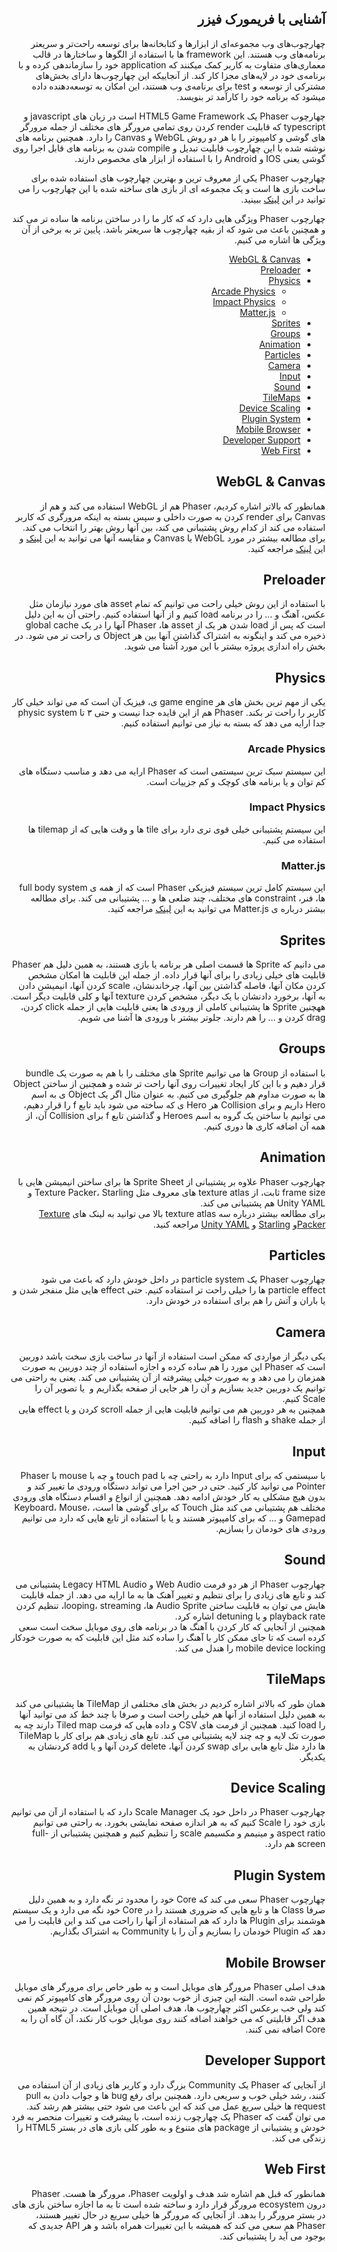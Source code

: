 <div dir="rtl">

## آشنایی با فریمورک فیزر
چهارچوب‌های وب مجموعه‌ای از ابزارها و کتابخانه‌ها برای توسعه راحت‌تر و سریعتر برنامه‌های وب هستند.
 این framework ها با استفاده از الگوها و ساختارها در قالب معماری‌های متفاوت به کاربر کمک میکنند که application خود را سازماندهی کرده و با برنامه‌ی خود در لایه‌های مجزا کار کند.
  از آنجاییکه این چهارچوب‌ها دارای بخش‌های مشترکی از توسعه و test برای برنامه‌ی وب هستند، این امکان به توسعه‌دهنده داده میشود که برنامه خود را کارآمد تر بنویسد.

چهارچوب Phaser یک HTML5 Game Framework است در زبان های javascript و typescript که قابلیت render کردن روی تمامی مرورگر های مختلف از جمله مرورگر های گوشی و کامپیوتر را با هر دو روش WebGL و Canvas را دارد.
همچنین برنامه های نوشته شده با این چهارچوب قابلیت تبدیل و compile شدن به برنامه های قابل اجرا روی گوشی یعنی IOS و Android را با استفاده از ابزار های مخصوص دارند.

چهارچوب Phaser یکی از معروف ترین و بهترین چهارچوب های استفاده شده برای ساخت بازی ها است و یک مجموعه ای از بازی های ساخته شده با این چهارچوب را می توانید در این 
[لینک](https://phaser.io/games/)
ببینید.

چهارچوب Phaser ویژگی هایی دارد که که کار ما را در ساختن برنامه ها ساده تر می کند و همچنین باعث می شود که از بقیه چهارچوب ها سریعتر باشد. 
پایین تر به برخی از آن ویژگی ها اشاره می کنیم.

- [WebGL & Canvas](#webgl--canvas)
- [Preloader](#preloader)
- [Physics](#physics)
  - [Arcade Physics](#arcade-physics)
  - [Impact Physics](#impact-physics)
  - [Matter.js](#matterjs)
- [Sprites](#sprites)
- [Groups](#groups)
- [Animation](#animation)
- [Particles](#particles)
- [Camera](#camera)
- [Input](#input)
- [Sound](#sound)
- [TileMaps](#tilemaps)
- [Device Scaling](#device-scaling)
- [Plugin System](#plugin-system)
- [Mobile Browser](#mobile-browser)
- [Developer Support](#developer-support)
- [Web First](#web-first)


## WebGL & Canvas
همانطور که بالاتر اشاره کردیم،‌ Phaser هم از WebGL استفاده می کند و هم از Canvas برای render کردن به صورت داخلی و سپس بسته به اینکه مرورگری که کاربر استفاده می کند از کدام روش پشتیبانی می کند،‌ بین آنها روش بهتر را انتخاب می کند.
برای مطالعه بیشتر در مورد WebGL یا Canvas و مقایسه آنها می توانید به این
[لینک](https://en.wikipedia.org/wiki/WebGL)
و این
[لینک](https://www.educba.com/webgl-vs-canvas/)
مراجعه کنید.

## Preloader
با استفاده از این روش خیلی راحت می توانیم که تمام asset های مورد نیازمان مثل عکس، آهنگ و ... را در برنامه load کنیم و از آنها استفاده کنیم.
 راحتی آن به این دلیل است که پس از load شدن هر یک از asset ها، Phaser آنها را در یک global cache ذخیره می کند و اینگونه به اشتراک گذاشتن آنها بین هر Object ی راحت تر می شود.
در بخش راه اندازی پروژه بیشتر با این مورد آشنا می شوید.

## Physics
یکی از مهم ترین بخش های هر game engine ی، فیزیک آن است که می تواند خیلی کار کاربر را راحت تر بکند.
Phaser هم از این قایده جدا نیست و حتی ۳ تا physic system جدا ارایه می دهد که بسته به نیاز می توانیم استفاده کنیم.

### Arcade Physics
این سیستم سبک ترین سیستمی است که Phaser ارایه می دهد و مناسب دستگاه های کم توان  و یا برنامه های کوچک و کم جزییات است.

### Impact Physics
این سیستم پشتیبانی خیلی قوی تری دارد برای tile ها و وقت هایی که از tilemap ها استفاده می کنیم.

### Matter.js
این سیستم کامل ترین سیستم فیزیکی Phaser است که از همه ی full body system ها، فنر، constraint های مختلف،  چند ضلعی ها و ... پشتیبانی می کند.
برای مطالعه بیشتر درباره ی Matter.js می توانید به این
[لینک](https://brm.io/matter-js/)
مراجعه کنید.

## Sprites
می دانیم که Sprite ها قسمت اصلی هر برنامه یا بازی هستند، به همین دلیل هم Phaser قابلیت های خیلی زیادی را برای آنها قرار داده.
 از جمله این قابلیت ها امکان مشخص کردن مکان آنها، فاصله گذاشتن بین آنها، چرخاندنشان، scale کردن آنها، انیمیشن دادن به آنها، برخورد دادنشان با یک دیگر، مشخص کردن texture آنها و کلی قابلیت دیگر است.
<br>
ههچنین Sprite ها پشتیبانی کاملی از ورودی ها یعنی قابلیت هایی از جمله click کردن، drag کردن و ... را هم دارند.
جلوتر بیشتر با ورودی ها آشنا می شویم.

## Groups
با استفاده از Group ها می توانیم Sprite های مختلف را با هم به صورت یک bundle قرار دهیم و با این کار ایجاد تغییرات روی آنها راحت تر شده و همچنین از ساختن Object ها به صورت مداوم هم جلوگیری می کنیم.
به عنوان مثال اگر یک Object ی به اسم Hero داریم و برای Collision هر Hero ی که ساخته می شود باید تابع f را قرار دهیم، می توانیم با ساختن یک گروه به اسم Heroes و گذاشتن تابع f برای Collision آن، از همه آن اضافه کاری ها دوری کنیم.

## Animation
چهارچوب Phaser علاوه بر پشتیبانی از Sprite Sheet ها برای ساختن انیمیشن هایی با frame size ثابت، از texture atlas های معروف مثل Texture Packer، Starling و Unity YAML هم پشتیبانی می کند.
<br>
برای مطالعه بیشتر درباره سه texture atlas بالا می توانید به لینک های 
[Texture Packer](https://www.codeandweb.com/texturepacker)و 
[Starling](https://www.codeandweb.com/texturepacker/tutorials/getting-started-with-starling-a-flash-game-development-framework)
و 
[Unity YAML](https://docs.unity3d.com/Manual/UnityYAML.html)
مراجعه کنید.

## Particles
چهارچوب Phaser یک particle system در داخل خودش دارد که باعث می شود particle effect ها را خیلی راحت تر استفاده کنیم. 
حتی effect هایی مثل منفجر شدن و یا باران و آتش را هم برای استفاده در خودش دارد.

## Camera
یکی دیگر از مواردی که ممکن است استفاده از آنها در ساخت بازی سخت باشد دوربین است که Phaser این مورد را هم ساده کرده و اجازه استفاده از چند دوربین به صورت همزمان را می دهد و به صورت خیلی پیشرفته از آن پشتیبانی می کند.
 یعنی به راحتی می توانیم یک دوربین جدید بسازیم و آن را هر جایی از صفحه بگذاریم و  یا تصویر آن را Scale کنیم.
<br>
همچنین به هر دوربین هم می توانیم قابلیت هایی از جمله scroll کردن و یا effect هایی از جمله shake و flash را اضافه کنیم.

## Input
با سیستمی که برای Input دارد به راحتی چه با touch pad و چه با mouse با Phaser Pointer می توانید کار کنید.
حتی در حین اجرا می تواند دستگاه ورودی ما تغییر کند و بدون هیچ مشکلی به کار خودش ادامه دهد.
همچنین از انواع و اقسام دستگاه های ورودی مختلف هم پشتیبانی می کند مثل Touch که برای گوشی ها است، Keyboard، Mouse، Gamepad و ... که برای کامپیوتر هستند و یا با استفاده از تابع هایی که دارد می توانیم ورودی های خودمان را بسازیم.

## Sound
چهارچوب Phaser از هر دو فرمت Web Audio و Legacy HTML Audio پشتیبانی می کند و تابع های زیادی را برای نتظیم و تغییر آهنک ها به ما ارایه می دهد.
از جمله قابلیت هایش می توان به قابلیت ساختن Audio Sprite ها، looping، streaming، تنظیم کردن playback rate و یا detuning اشاره کرد.
<br>
همچنین از آنجایی که کار کردن با آهنگ ها در برنامه های روی موبایل سخت است سعی کرده است که تا جای ممکن کار با آهنگ را ساده کند مثل این قابلیت که به صورت خودکار mobile device locking را هندل می کند.

## TileMaps
همان طور که بالاتر اشاره کردیم در بخش های مختلفی از TileMap ها پشتیبانی می کند به همین دلیل استفاده از آنها هم خیلی راحت است و صرفا با چند خط کد می توانید آنها را load کنید.
همچنین از فرمت های CSV و داده هایی که فرمت Tiled map دارند چه به صورت تک لایه و چه چند لایه پشتیبانی می کند.
تابع های زیادی هم برای کار با TileMap ها دارد مثل تابع هایی برای swap کردن آنها، delete کردن آنها و یا add کردنشان به یکدیگر.

## Device Scaling
چهارچوب Phaser در داخل خود یک Scale Manager دارد که با استفاده از آن می توانیم بازی خود را Scale کنیم که به هر اندازه صفحه نمایشی بخورد.
به راحتی می توانیم aspect ratio و مینیمم و مکسیمم scale را تنظیم کنیم و همچنین پشتیبانی از full-screen هم دارد.

## Plugin System
چهارچوب Phaser سعی می کند که Core خود را محدود تر نگه دارد و به همین دلیل صرفا Class ها و تابع هایی که ضروری هستند را در Core خود نگه می دارد و یک سیستم هوشمند برای Plugin ها دارد که هم استفاده از آنها را راحت می کند و این قابلیت را می دهد که Plugin خودمان را بسازیم و آن را با Community به اشتراک بگذاریم.

## Mobile Browser
هدف اصلی Phaser مرورگر های موبایل است و به طور خاص برای مرورگر های موبایل طراحی شده است.
 البته این چیزی از خوب بودن آن روی مرورگر های کامپیوتر کم نمی کند ولی خب برعکس اکثر چهارچوب ها، هدف اصلی آن موبایل است.
  در نتیجه همین هدف اگر قابلیتی که می خواهند اضافه کنند روی موبایل خوب کار نکند، آن گاه آن را به Core اضافه نمی کنند.

## Developer Support
از آنجایی که Phaser یک Community بزرگ دارد و کاربر های زیادی از آن استفاده می کنند، رشد خیلی خوب و سریعی دارد.
 همچنین برای رفع bug ها و جواب دادن به pull request ها خیلی سریع عمل می کند که این باعث می شود حتی بیشتر هم رشد کند.
<br>
می توان گفت که Phaser یک  چهارچوب زنده است، با پیشرفت و تغییرات منحصر به فرد خودش و پشتیبانی از package های متنوع و به طور کلی بازی های در بستر HTML5 را زندگی می کند.

## Web First
همانطور که قبل هم اشاره شد هدف و اولویت Phaser، مرورگر ها هست. Phaser درون ecosystem مرورگر قرار دارد و ساخته شده است تا به ما اجازه ساختن بازی های در بستر مرورگر را بدهد.
از آنجایی که مرورگر ها خیلی سریع در حال تغییر هستند،‌ Phaser هم سعی می کند که همیشه با این تغییرات همراه باشد و هر API جدیدی که بوجود می آید را پشتیبانی کند.

</div>